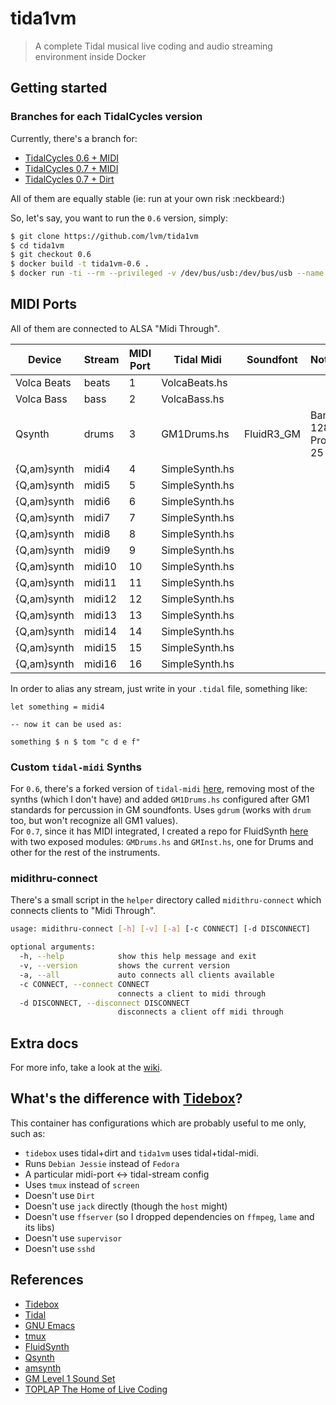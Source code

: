 # tida1vm

> A complete Tidal musical live coding and audio streaming environment inside Docker

## Getting started

### Branches for each TidalCycles version

Currently, there's a branch for:  

* [TidalCycles 0.6 + MIDI](/lvm/tida1vm/tree/0.6)  
* [TidalCycles 0.7 + MIDI](/lvm/tida1vm/tree/0.7)  
* [TidalCycles 0.7 + Dirt](/lvm/tida1vm/tree/dirt)  

All of them are equally stable (ie: run at your own risk :neckbeard:)

So, let's say, you want to run the `0.6` version, simply:

```bash  
$ git clone https://github.com/lvm/tida1vm
$ cd tida1vm
$ git checkout 0.6
$ docker build -t tida1vm-0.6 .
$ docker run -ti --rm --privileged -v /dev/bus/usb:/dev/bus/usb --name tida1vm6 tida1vm-0.6
```

## MIDI Ports

All of them are connected to ALSA "Midi Through".  

| Device      | Stream | MIDI Port | Tidal Midi     | Soundfont  | Notes              | Alias  |
| ------------| ------ | --------- | -------------- | ---------- | ------------------ | ------ |
| Volca Beats | beats  | 1         | VolcaBeats.hs  |            |                    |        |
| Volca Bass  | bass   | 2         | VolcaBass.hs   |            |                    |        |
| Qsynth      | drums  | 3         | GM1Drums.hs    | FluidR3_GM | Bank 128 / Prog 25 |        |
| {Q,am}synth | midi4  | 4         | SimpleSynth.hs |            |                    |        |
| {Q,am}synth | midi5  | 5         | SimpleSynth.hs |            |                    |        |
| {Q,am}synth | midi6  | 6         | SimpleSynth.hs |            |                    |        |
| {Q,am}synth | midi7  | 7         | SimpleSynth.hs |            |                    |        |
| {Q,am}synth | midi8  | 8         | SimpleSynth.hs |            |                    |        |
| {Q,am}synth | midi9  | 9         | SimpleSynth.hs |            |                    |        |
| {Q,am}synth | midi10 | 10        | SimpleSynth.hs |            |                    |        |
| {Q,am}synth | midi11 | 11        | SimpleSynth.hs |            |                    |        |
| {Q,am}synth | midi12 | 12        | SimpleSynth.hs |            |                    |        |
| {Q,am}synth | midi13 | 13        | SimpleSynth.hs |            |                    |        |
| {Q,am}synth | midi14 | 14        | SimpleSynth.hs |            |                    |        |
| {Q,am}synth | midi15 | 15        | SimpleSynth.hs |            |                    |        |
| {Q,am}synth | midi16 | 16        | SimpleSynth.hs |            |                    |        |

In order to alias any stream, just write in your `.tidal` file, something like:

```
let something = midi4

-- now it can be used as:

something $ n $ tom "c d e f"
```

### Custom `tidal-midi` Synths

For `0.6`, there's a forked version of `tidal-midi` [here](https://github.com/lvm/tidal-midi), removing most of the synths (which I don't have) and added `GM1Drums.hs` configured after GM1 standards for percussion in GM soundfonts. Uses `gdrum` (works with `drum` too, but won't recognize all GM1 values).  
For `0.7`, since it has MIDI integrated, I created a repo for FluidSynth [here](https://github.com/lvm/tidal-midi-fluidsynth) with two exposed modules: `GMDrums.hs` and `GMInst.hs`, one for Drums and other for the rest of the instruments.


### midithru-connect

There's a small script in the `helper` directory called `midithru-connect` which connects clients to "Midi Through".

```bash
usage: midithru-connect [-h] [-v] [-a] [-c CONNECT] [-d DISCONNECT]

optional arguments:
  -h, --help            show this help message and exit
  -v, --version         shows the current version
  -a, --all             auto connects all clients available
  -c CONNECT, --connect CONNECT
                        connects a client to midi through
  -d DISCONNECT, --disconnect DISCONNECT
                        disconnects a client off midi through
```
## Extra docs

For more info, take a look at the [wiki](https://github.com/lvm/tida1vm/wiki).

## What's the difference with [Tidebox](https://github.com/DoubleDensity/tidebox)?

This container has configurations which are probably useful to me only, such as:

* `tidebox` uses tidal+dirt and `tida1vm` uses tidal+tidal-midi.
* Runs `Debian Jessie` instead of `Fedora`
* A particular midi-port <-> tidal-stream config
* Uses `tmux` instead of `screen`
* Doesn't use `Dirt`
* Doesn't use `jack` directly (though the `host` might)
* Doesn't use `ffserver` (so I dropped dependencies on `ffmpeg`, `lame` and its libs)
* Doesn't use `supervisor`
* Doesn't use `sshd`

## References

- [Tidebox](https://github.com/DoubleDensity/tidebox)
- [Tidal](http://tidal.lurk.org)
- [GNU Emacs](https://www.gnu.org/software/emacs/)
- [tmux](https://tmux.github.io/)
- [FluidSynth](http://www.fluidsynth.org/)
- [Qsynth](http://qsynth.sourceforge.net/qsynth-index.html)
- [amsynth](https://amsynth.github.io/)
- [GM Level 1 Sound Set](https://www.midi.org/specifications/item/gm-level-1-sound-set)
- [TOPLAP The Home of Live Coding](http://toplap.org/)
